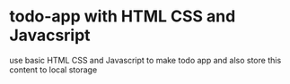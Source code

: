 # todo-app with HTML CSS and Javacsript
use basic HTML CSS and Javascript to make todo app and also store this content to local storage
